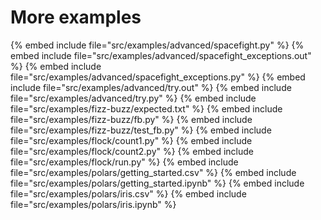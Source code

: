 # More examples

{% embed include file="src/examples/advanced/spacefight.py" %}
{% embed include file="src/examples/advanced/spacefight_exceptions.out" %}
{% embed include file="src/examples/advanced/spacefight_exceptions.py" %}
{% embed include file="src/examples/advanced/try.out" %}
{% embed include file="src/examples/advanced/try.py" %}
{% embed include file="src/examples/fizz-buzz/expected.txt" %}
{% embed include file="src/examples/fizz-buzz/fb.py" %}
{% embed include file="src/examples/fizz-buzz/test_fb.py" %}
{% embed include file="src/examples/flock/count1.py" %}
{% embed include file="src/examples/flock/count2.py" %}
{% embed include file="src/examples/flock/run.py" %}
{% embed include file="src/examples/polars/getting_started.csv" %}
{% embed include file="src/examples/polars/getting_started.ipynb" %}
{% embed include file="src/examples/polars/iris.csv" %}
{% embed include file="src/examples/polars/iris.ipynb" %}

